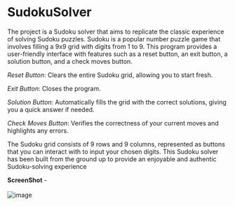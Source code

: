 # SudokuSolver
The project is a Sudoku solver that aims to replicate the classic experience of solving Sudoku puzzles. Sudoku is a popular number puzzle game that involves filling a 9x9 grid with digits from 1 to 9. This program provides a user-friendly interface with features such as a reset button, an exit button, a solution button, and a check moves button.

*Reset Button*: Clears the entire Sudoku grid, allowing you to start fresh.

*Exit Button*: Closes the program.

*Solution Button*: Automatically fills the grid with the correct solutions, giving you a quick answer if needed.

*Check Moves Button*: Verifies the correctness of your current moves and highlights any errors.

The Sudoku grid consists of 9 rows and 9 columns, represented as buttons that you can interact with to input your chosen digits. This Sudoku solver has been built from the ground up to provide an enjoyable and authentic Sudoku-solving experience

**ScreenShot** -
<br/>
<br/>
![image](https://github.com/Eshandwivedi13/SudokuSolver/assets/79198616/ad2c345b-83e1-4953-94e9-c5421b562e3f)
